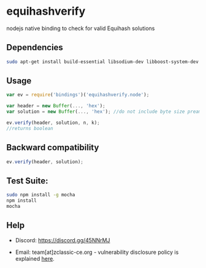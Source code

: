 # equihashverify
nodejs native binding to check for valid Equihash solutions

## Dependencies
````bash
sudo apt-get install build-essential libsodium-dev libboost-system-dev
````

## Usage
````javascript
var ev = require('bindings')('equihashverify.node');

var header = new Buffer(..., 'hex');
var solution = new Buffer(..., 'hex'); //do not include byte size preamble "fd4005"

ev.verify(header, solution, n, k);
//returns boolean
````

## Backward compatibility
````javascript
ev.verify(header, solution);
````

## Test Suite:
````bash
sudo npm install -g mocha
npm install
mocha
````

## Help

* Discord: https://discord.gg/45NNrMJ

* Email: team[at]zclassic-ce.org - vulnerability disclosure policy is explained [here](DISCLOSURE.md).
